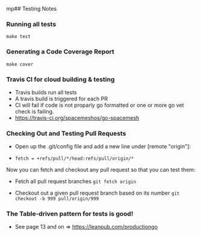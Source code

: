 mp## Testing Notes

### Running all tests

`make test`

### Generating a Code Coverage Report
`make cover`

### Travis CI for cloud building & testing
- Travis builds run all tests
- A travis build is triggered for each PR
- CI will fail if code is not proparly go formatted or one or more go vet check is failing.
- https://travis-ci.org/spacemeshos/go-spacemesh


### Checking Out and Testing Pull Requests

- Open up the .git/config file and add a new line under [remote "origin"]:

- ```fetch = +refs/pull/*/head:refs/pull/origin/*```

Now you can fetch and checkout any pull request so that you can test them:

- Fetch all pull request branches
```git fetch origin```

- Checkout out a given pull request branch based on its number
```git checkout -b 999 pull/origin/999```


### The Table-driven pattern for tests is good!
- See page 13 and on => https://leanpub.com/productiongo